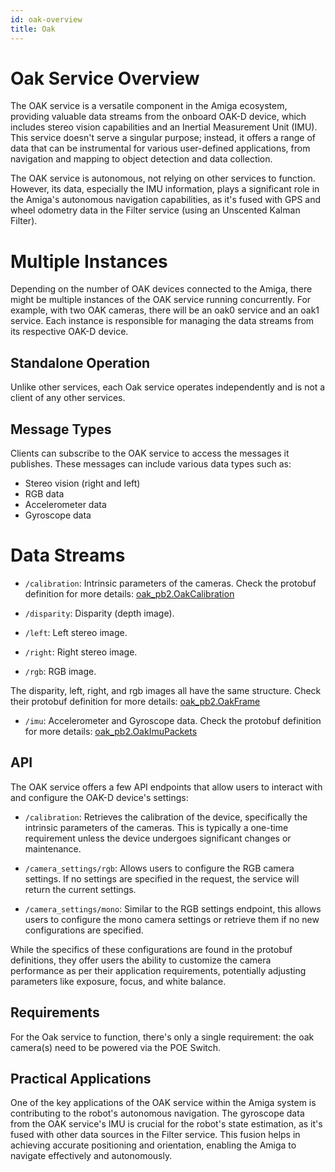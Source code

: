 ```yaml
---
id: oak-overview
title: Oak
---
```


# Oak Service Overview

The OAK service is a versatile component in the Amiga ecosystem, providing valuable data streams
from the onboard OAK-D device, which includes stereo vision capabilities and an Inertial Measurement
Unit (IMU).
This service doesn't serve a singular purpose; instead, it offers a range of data that can be
instrumental for various user-defined applications, from navigation and mapping to object detection
and data collection.

The OAK service is autonomous, not relying on other services to function.
However, its data, especially the IMU information, plays a significant role in the Amiga's autonomous
navigation capabilities, as it's fused with GPS and wheel odometry data in the Filter service
(using an Unscented Kalman Filter).

# Multiple Instances

Depending on the number of OAK devices connected to the Amiga, there might be multiple instances
of the OAK service running concurrently.
For example, with two OAK cameras, there will be an oak0 service and an oak1 service.
Each instance is responsible for managing the data streams from its respective OAK-D device.

## Standalone Operation

Unlike other services, each Oak service operates independently and is not a client of any other services.

## Message Types

Clients can subscribe to the OAK service to access the messages it publishes.
These messages can include various data types such as:

- Stereo vision (right and left)
- RGB data
- Accelerometer data
- Gyroscope data

# Data Streams

- `/calibration`: Intrinsic parameters of the cameras.
 Check the protobuf definition for more details:
 [oak_pb2.OakCalibration](https://github.com/farm-ng/farm-ng-amiga/blob/main-v2/protos/farm_ng/oak/oak.proto#L139-L154)

- `/disparity`: Disparity (depth image).

- `/left`: Left stereo image.

- `/right`: Right stereo image.

- `/rgb`: RGB image.

The disparity, left, right, and rgb images all have the same structure.
Check their protobuf definition for more details:
[oak_pb2.OakFrame](https://github.com/farm-ng/farm-ng-amiga/blob/main-v2/protos/farm_ng/oak/oak.proto#L38-L41)

- `/imu`: Accelerometer and Gyroscope data.
Check the protobuf definition for more details:
[oak_pb2.OakImuPackets](https://github.com/farm-ng/farm-ng-amiga/blob/main-v2/protos/farm_ng/oak/oak.proto#L43-L68)

## API

The OAK service offers a few API endpoints that allow users to interact with and configure the
OAK-D device's settings:

- `/calibration`: Retrieves the calibration of the device, specifically the intrinsic parameters of
the cameras.
This is typically a one-time requirement unless the device undergoes significant changes or maintenance.

- `/camera_settings/rgb`: Allows users to configure the RGB camera settings.
If no settings are specified in the request, the service will return the current settings.

- `/camera_settings/mono`: Similar to the RGB settings endpoint, this allows users to configure
the mono camera settings or retrieve them if no new configurations are specified.

While the specifics of these configurations are found in the protobuf definitions, they offer users
the ability to customize the camera performance as per their application requirements,
potentially adjusting parameters like exposure, focus, and white balance.

## Requirements

For the Oak service to function, there's only a single requirement:
the oak camera(s) need to be powered via the POE Switch.

## Practical Applications

One of the key applications of the OAK service within the Amiga system is contributing to the robot's
autonomous navigation.
The gyroscope data from the OAK service's IMU is crucial for the robot's state estimation,
as it's fused with other data sources in the Filter service.
This fusion helps in achieving accurate positioning and orientation, enabling the Amiga
to navigate effectively and autonomously.
